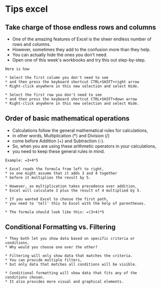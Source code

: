 # Tips excel

## Take charge of those endless rows and columns

- One of the amazing features of Excel is the sheer endless number of rows and columns. 
- However, sometimes they add to the confusion more than they help. 
- You can actually hide the ones you don't need. 
- Open one of this week's workbooks and try this out step-by-step. 
  
```
Here is how

* Select the first column you don't need to see
* and then press the keyboard shortcut CTRL+SHIFT+right arrow 
* Right-click anywhere in this new selection and select Hide.

* Select the first row you don't need to see 
* and then press the keyboard shortcut CTRL+SHIFT+down arrow 
* Right-click anywhere in this new selection and select Hide.
```  

## Order of basic mathematical operations

- Calculations follow the general mathematical rules for calculations, 
- in other words, Multiplication (*) and Division (/) 
- come before Addition (+) and Subtraction (-). 
- So, when you are using these arithmetic operators in your calculations, 
- you need to keep these general rules in mind.

```
Example: =3+4*5 

* Excel reads the formula from left to right, 
* so one might assume that it adds 3 and 4 together 
* before it multiplies the result by 5. 

* However, as multiplication takes precedence over addition, 
* Excel will calculate 3 plus the result of 4 multiplied by 5. 

* If you wanted Excel to choose the first path, 
* you need to 'tell' this to Excel with the help of parentheses.

* The formula should look like this: =(3+4)*5
```


## Conditional Formatting vs. Filtering

```
* They both let you show data based on specific criteria or conditions. 
* Why would you choose one over the other?

* Filtering will only show data that matches the criteria. 
* You can provide multiple filters, 
* but only data that matches all conditions will be visible.

* Conditional formatting will show data that fits any of the conditions chosen. 
* It also provides more visual and graphical elements.
```
